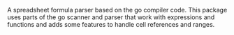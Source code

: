 A spreadsheet formula parser based on the go compiler code.
This package uses parts of the go scanner and parser that
work with expressions and functions and adds some features
to handle cell references and ranges.
